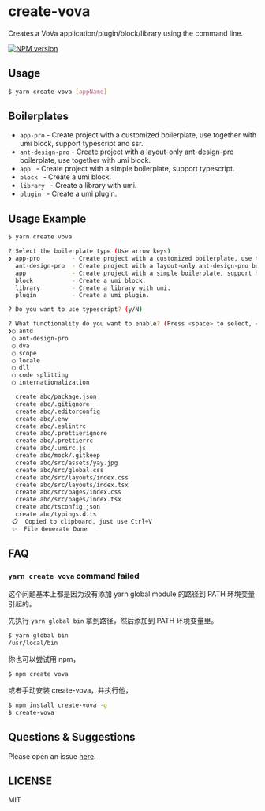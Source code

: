 # create-vova

Creates a VoVa application/plugin/block/library using the command line.


[![NPM version]()](http://npm.gitvv.com/#/detail/create-vova)
<script src="https://yanxlg.github.io/js/badge.js"></script>

## Usage

```bash
$ yarn create vova [appName]
```

## Boilerplates

* `app-pro` - Create project with a customized boilerplate, use together with umi block, support typescript and ssr.
* `ant-design-pro` - Create project with a layout-only ant-design-pro boilerplate, use together with umi block.
* `app ` - Create project with a simple boilerplate, support typescript.
* `block ` - Create a umi block.
* `library ` - Create a library with umi.
* `plugin ` - Create a umi plugin.

## Usage Example

```bash
$ yarn create vova

? Select the boilerplate type (Use arrow keys)
❯ app-pro         - Create project with a customized boilerplate, use together with umi block, support typescript and ssr.
  ant-design-pro  - Create project with a layout-only ant-design-pro boilerplate, use together with umi block.
  app             - Create project with a simple boilerplate, support typescript.
  block           - Create a umi block.
  library         - Create a library with umi.
  plugin          - Create a umi plugin.

? Do you want to use typescript? (y/N)

? What functionality do you want to enable? (Press <space> to select, <a> to toggle all, <i> to invert selection)
❯◯ antd
 ◯ ant-design-pro
 ◯ dva
 ◯ scope
 ◯ locale
 ◯ dll
 ◯ code splitting
 ◯ internationalization

  create abc/package.json
  create abc/.gitignore
  create abc/.editorconfig
  create abc/.env
  create abc/.eslintrc
  create abc/.prettierignore
  create abc/.prettierrc
  create abc/.umirc.js
  create abc/mock/.gitkeep
  create abc/src/assets/yay.jpg
  create abc/src/global.css
  create abc/src/layouts/index.css
  create abc/src/layouts/index.tsx
  create abc/src/pages/index.css
  create abc/src/pages/index.tsx
  create abc/tsconfig.json
  create abc/typings.d.ts
 📋  Copied to clipboard, just use Ctrl+V
 ✨  File Generate Done
```

## FAQ

### `yarn create vova` command failed

这个问题基本上都是因为没有添加 yarn global module 的路径到 PATH 环境变量引起的。

先执行 `yarn global bin` 拿到路径，然后添加到 PATH 环境变量里。

```bash
$ yarn global bin
/usr/local/bin
```

你也可以尝试用 npm，

```bash
$ npm create vova
```

或者手动安装 create-vova，并执行他，

```bash
$ npm install create-vova -g
$ create-vova
```

## Questions & Suggestions

Please open an issue [here](https://g.gitvv.com/frontend/vv-cli-adp/issues?q=is%3Aissue+is%3Aopen+sort%3Aupdated-desc).

## LICENSE

MIT
